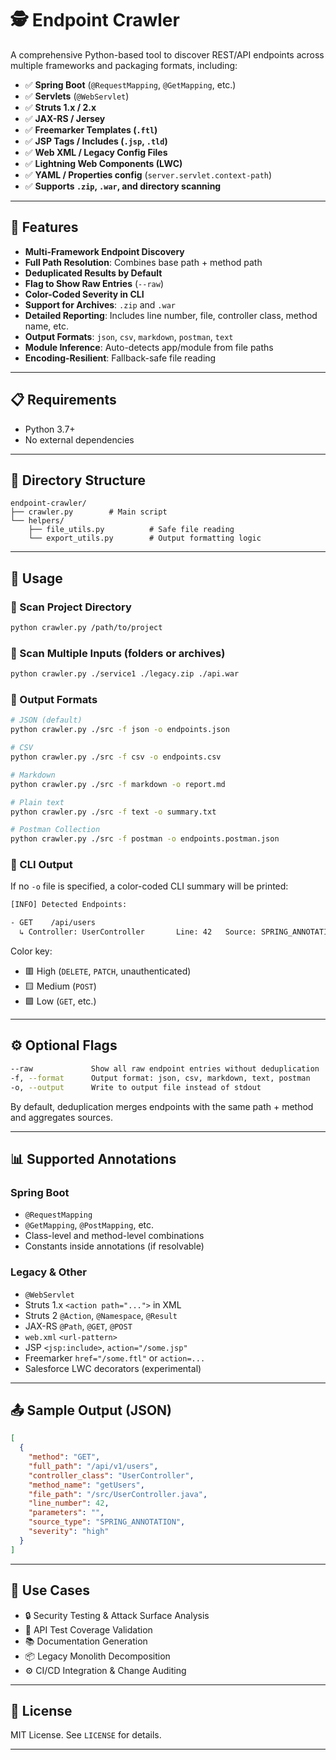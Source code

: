 # 🕵️ Endpoint Crawler

A comprehensive Python-based tool to discover REST/API endpoints across multiple frameworks and packaging formats, including:

- ✅ **Spring Boot** (`@RequestMapping`, `@GetMapping`, etc.)
- ✅ **Servlets** (`@WebServlet`)
- ✅ **Struts 1.x / 2.x**
- ✅ **JAX-RS / Jersey**
- ✅ **Freemarker Templates (`.ftl`)**
- ✅ **JSP Tags / Includes (`.jsp`, `.tld`)**
- ✅ **Web XML / Legacy Config Files**
- ✅ **Lightning Web Components (LWC)**
- ✅ **YAML / Properties config** (`server.servlet.context-path`)
- ✅ **Supports `.zip`, `.war`, and directory scanning**

---

## 🚀 Features

- **Multi-Framework Endpoint Discovery**
- **Full Path Resolution**: Combines base path + method path
- **Deduplicated Results by Default**
- **Flag to Show Raw Entries** (`--raw`)
- **Color-Coded Severity in CLI**
- **Support for Archives**: `.zip` and `.war`
- **Detailed Reporting**: Includes line number, file, controller class, method name, etc.
- **Output Formats**: `json`, `csv`, `markdown`, `postman`, `text`
- **Module Inference**: Auto-detects app/module from file paths
- **Encoding-Resilient**: Fallback-safe file reading

---

## 📋 Requirements

- Python 3.7+
- No external dependencies

---

## 📁 Directory Structure

```
endpoint-crawler/
├── crawler.py        # Main script
└── helpers/
    ├── file_utils.py          # Safe file reading
    └── export_utils.py        # Output formatting logic
```

---

## 🔧 Usage

### 🔹 Scan Project Directory

```bash
python crawler.py /path/to/project
```

### 🔹 Scan Multiple Inputs (folders or archives)

```bash
python crawler.py ./service1 ./legacy.zip ./api.war
```

### 🔹 Output Formats

```bash
# JSON (default)
python crawler.py ./src -f json -o endpoints.json

# CSV
python crawler.py ./src -f csv -o endpoints.csv

# Markdown
python crawler.py ./src -f markdown -o report.md

# Plain text
python crawler.py ./src -f text -o summary.txt

# Postman Collection
python crawler.py ./src -f postman -o endpoints.postman.json
```

### 🔹 CLI Output

If no `-o` file is specified, a color-coded CLI summary will be printed:

```bash
[INFO] Detected Endpoints:

- GET    /api/users                          
  ↳ Controller: UserController       Line: 42   Source: SPRING_ANNOTATION       Severity: HIGH
```

Color key:
- 🟥 High (`DELETE`, `PATCH`, unauthenticated)
- 🟨 Medium (`POST`)
- 🟩 Low (`GET`, etc.)

---

## ⚙️ Optional Flags

```bash
--raw             Show all raw endpoint entries without deduplication
-f, --format      Output format: json, csv, markdown, text, postman
-o, --output      Write to output file instead of stdout
```

By default, deduplication merges endpoints with the same path + method and aggregates sources.

---

## 📊 Supported Annotations

### Spring Boot
- `@RequestMapping`
- `@GetMapping`, `@PostMapping`, etc.
- Class-level and method-level combinations
- Constants inside annotations (if resolvable)

### Legacy & Other
- `@WebServlet`
- Struts 1.x `<action path="...">` in XML
- Struts 2 `@Action`, `@Namespace`, `@Result`
- JAX-RS `@Path`, `@GET`, `@POST`
- `web.xml` `<url-pattern>`
- JSP `<jsp:include>`, `action="/some.jsp"`
- Freemarker `href="/some.ftl"` or `action=...`
- Salesforce LWC decorators (experimental)

---

## 📤 Sample Output (JSON)

```json
[
  {
    "method": "GET",
    "full_path": "/api/v1/users",
    "controller_class": "UserController",
    "method_name": "getUsers",
    "file_path": "/src/UserController.java",
    "line_number": 42,
    "parameters": "",
    "source_type": "SPRING_ANNOTATION",
    "severity": "high"
  }
]
```

---

## 🧠 Use Cases

- 🔒 Security Testing & Attack Surface Analysis
- 🧪 API Test Coverage Validation
- 📚 Documentation Generation
- 📦 Legacy Monolith Decomposition
- ⚙️ CI/CD Integration & Change Auditing

---

## 📄 License

MIT License. See `LICENSE` for details.

---
